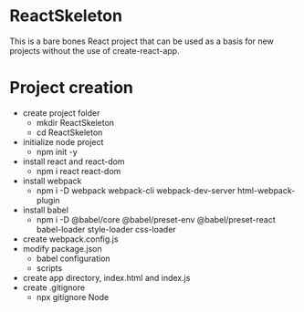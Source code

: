 # ReactSkeleton

This is a bare bones React project that can be used as a basis for new projects without the use of create-react-app.

# Project creation

* create project folder
    * mkdir ReactSkeleton
    * cd ReactSkeleton
* initialize node project
    * npm init -y
* install react and react-dom
    * npm i react react-dom
* install webpack
    * npm i -D webpack webpack-cli webpack-dev-server html-webpack-plugin
* install babel
    * npm i -D @babel/core @babel/preset-env @babel/preset-react babel-loader style-loader css-loader
* create webpack.config.js
* modify package.json
    * babel configuration
    * scripts
* create app directory, index.html and index.js
* create .gitignore
    * npx gitignore Node


